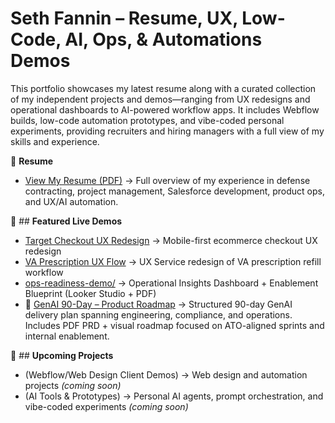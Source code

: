 # Seth Fannin – Resume, UX, Low-Code, AI, Ops, & Automations Demos

This portfolio showcases my latest resume along with a curated collection of my independent projects and demos—ranging from UX redesigns and operational dashboards to AI-powered workflow apps. It includes Webflow builds, low-code automation prototypes, and vibe-coded personal experiments, providing recruiters and hiring managers with a full view of my skills and experience.

📄 **Resume**  
- [View My Resume (PDF)](https://github.com/sethfannin/portfolio/blob/main/resume/Seth-Fannin-Resume.pdf) → Full overview of my experience in defense contracting, project management, Salesforce development, product ops, and UX/AI automation.


🔗 ## **Featured Live Demos**
- [Target Checkout UX Redesign](https://target-mobile-checkout-ux-demo.netlify.app) → Mobile-first ecommerce checkout UX redesign  
- [VA Prescription UX Flow](https://va-ux-demo.netlify.app) →  UX Service redesign of VA prescription refill workflow
- [ops-readiness-demo/](./ops-readiness-demo) → Operational Insights Dashboard + Enablement Blueprint (Looker Studio + PDF)
- 🤖 [GenAI 90-Day – Product Roadmap](https://github.com/sethfannin/portfolio/tree/main/genai-ops-roadmap) → Structured 90-day GenAI delivery plan spanning engineering, compliance, and operations. Includes PDF PRD + visual roadmap focused on ATO-aligned sprints and internal enablement.


🚀 ## **Upcoming Projects**  
- (Webflow/Web Design Client Demos) → Web design and automation projects *(coming soon)*  
- (AI Tools & Prototypes) → Personal AI agents, prompt orchestration, and vibe-coded experiments *(coming soon)*  
